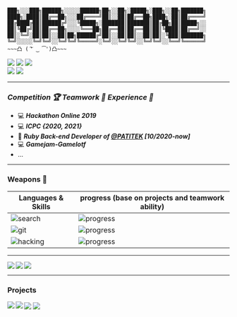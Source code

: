 ```

███╗░░░███╗██████╗░░░░░██████╗██╗░░██╗░█████╗░███╗░░██╗███████╗
████╗░████║██╔══██╗░░░██╔════╝██║░░██║██╔══██╗████╗░██║██╔════╝
██╔████╔██║██████╔╝░░░╚█████╗░███████║███████║██╔██╗██║█████╗░░
██║╚██╔╝██║██╔══██╗░░░░╚═══██╗██╔══██║██╔══██║██║╚████║██╔══╝░░
██║░╚═╝░██║██║░░██║██╗██████╔╝██║░░██║██║░░██║██║░╚███║███████╗
╚═╝░░░░░╚═╝╚═╝░░╚═╝╚═╝╚═════╝░╚═╝░░╚═╝╚═╝░░╚═╝╚═╝░░╚══╝╚══════╝
~~~凸 ( ͠' ‿ ͡')凸~~~
```

<a href="mailto:shanenoi@gmail.com"><img src="https://img.shields.io/badge/-shanenoi.org%40gmail.com-informational?style=social&logo=gmail"></a>
<a href="https://www.messenger.com/t/shanenoi.nguyen"><img src="https://img.shields.io/badge/-shanenoi.nguyen-informational?style=social&logo=messenger"></a>
<a href="https://join.skype.com/invite/WoxDPsaFHFSW"><img src="https://img.shields.io/badge/-Danh Nguyễn-informational?style=social&logo=skype"></a><br>
<img src="https://img.shields.io/badge/Phone-0846425782-informational?style=social">
<a href="https://linkedin.com/in/danh-nguy%E1%BB%85n-shanenoi3264/"><img src="https://img.shields.io/badge/-Danh Nguyễn-informational?style=social&logo=linkedin"></a><br>


___
### _**Competition :trophy: Teamwork :gun: Experience :handbag:**_
+ :computer: _**Hackathon Online 2019**_
+ :computer: _**ICPC {2020, 2021}**_
+ :briefcase: _**Ruby Back-end Developer of [@PATITEK](https://github.com/PATITEK) [10/2020-now]**_
+ :computer: _**Gamejam-Gamelotf**_
+ ...
---


### Weapons 🏹
| Languages & Skills | progress (base on projects and teamwork ability)  |
|--|--|
![search](https://img.shields.io/badge/-Google&#160;Search-9cf?&logo=google)| ![progress](https://progress-bar.dev/50/?scale=100&width=300&suffix=%)
![git](https://img.shields.io/badge/-Git-8cf?&logo=git)| ![progress](https://progress-bar.dev/50/?scale=100&width=300&suffix=%)
![hacking](https://img.shields.io/badge/-Terminal-8cf?&logo=gnu-bash)| ![progress](https://progress-bar.dev/50/?scale=100&width=300&suffix=%)
---
<img align="left" src="https://github-readme-stats.vercel.app/api/wakatime?username=shanenoi&line_height=17&theme=tokyonight&layout=compact"/>

<img align="left" src="https://github-readme-stats.vercel.app/api/top-langs/?username=shanenoi&theme=onedark"/>

<img align="center" src="https://github-readme-stats.vercel.app/api?username=shanenoi&count_private=true&show_icons=true&theme=cobalt"/>

___
### Projects

<a href="https://github.com/E-RETECH/Arc-Engine"><img align="left" src="https://github-readme-stats.vercel.app/api/pin/?username=E-RETECH&repo=Arc-Engine&theme=dark"/></a>

<a href="https://github.com/shanenoi/fuzzering"><img align="left" src="https://github-readme-stats.vercel.app/api/pin/?username=shanenoi&repo=fuzzering&theme=radical"/></a>

<a href="https://github.com/shanenoi/Researching"><img align="center" src="https://github-readme-stats.vercel.app/api/pin/?username=shanenoi&repo=Researching&theme=merko"/></a>
<a href="https://github.com/shanenoi/Foliage"><img align="center" src="https://github-readme-stats.vercel.app/api/pin/?username=shanenoi&repo=Foliage&theme=gruvbox"/></a>
